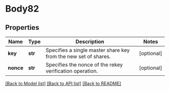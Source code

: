 # Body82

## Properties
Name | Type | Description | Notes
------------ | ------------- | ------------- | -------------
**key** | **str** | Specifies a single master share key from the new set of shares. | [optional] 
**nonce** | **str** | Specifies the nonce of the rekey verification operation. | [optional] 

[[Back to Model list]](../README.md#documentation-for-models) [[Back to API list]](../README.md#documentation-for-api-endpoints) [[Back to README]](../README.md)

